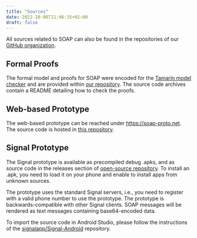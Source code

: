 ```yaml
---
title: "Sources"
date: 2022-10-06T11:46:35+02:00
draft: false
---
```


All sources related to SOAP can also be found in the repositories of our [GitHub organization](https://github.com/orgs/soap-wg/repositories).

## Formal Proofs

The formal model and proofs for SOAP were encoded for the [Tamarin model checker](https://tamarin-prover.github.io/) and are provided within [our repository](https://github.com/soap-wg/soap-proofs).
The source code archives contain a README detailing how to check the proofs.


## Web-based Prototype

The web-based prototype can be reached under https://soap-proto.net.
The source code is hosted in [this repository](https://github.com/soap-wg/soap-web).

## Signal Prototype

The Signal prototype is available as precompiled debug .apks, and as source code in the releases section of [open-source repository](https://github.com/soap-wg/Signal-Android).
To install an .apk, you need to load it on your phone and enable to install apps from unknown sources.

The prototype uses the standard Signal servers, i.e., you need to register with a valid phone number to use the prototype.
The prototype is backwards-compatible with other Signal clients.
SOAP messages will be rendered as text messages containing base64-encoded data.

To import the source code in Android Studio, please follow the instructions of the [signalapp/Signal-Android](https://github.com/signalapp/Signal-Android) repository.
